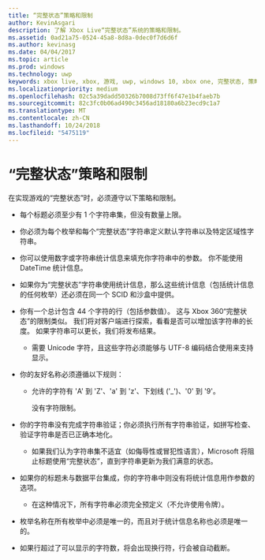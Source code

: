 ```yaml
---
title: “完整状态”策略和限制
author: KevinAsgari
description: 了解 Xbox Live“完整状态”系统的策略和限制。
ms.assetid: 0ad21a75-0524-45a8-8d8a-0dec0f7d6d6f
ms.author: kevinasg
ms.date: 04/04/2017
ms.topic: article
ms.prod: windows
ms.technology: uwp
keywords: xbox live, xbox, 游戏, uwp, windows 10, xbox one, 完整状态, 策略
ms.localizationpriority: medium
ms.openlocfilehash: 02c5a39dadd50326b7008d73ff6f47e1b4faeb7b
ms.sourcegitcommit: 82c3fc0b06ad490c3456ad18180a6b23ecd9c1a7
ms.translationtype: MT
ms.contentlocale: zh-CN
ms.lasthandoff: 10/24/2018
ms.locfileid: "5475119"
---
```

# <a name="rich-presence-policies-and-limitations"></a>“完整状态”策略和限制

在实现游戏的“完整状态”时，必须遵守以下策略和限制。

-   每个标题必须至少有 1 个字符串集，但没有数量上限。
-   你必须为每个枚举和每个“完整状态”字符串定义默认字符串以及特定区域性字符串。
-   你可以使用数字或字符串统计信息来填充你字符串中的参数。 你不能使用 DateTime 统计信息。
-   如果你为“完整状态”字符串使用统计信息，那么这些统计信息（包括统计信息的任何枚举）还必须在同一个 SCID 和沙盒中提供。
-   你有一个总计包含 44 个字符的行（包括参数值）。 这与 Xbox 360“完整状态”的限制类似。 我们将对客户端进行探索，看看是否可以增加该字符串的长度。 如果字符串可以更长，我们将发布结果。
    -   需要 Unicode 字符，且这些字符必须能够与 UTF-8 编码结合使用来支持显示。
-   你的友好名称必须遵循以下规则：
    -   允许的字符有 'A' 到 'Z'、'a' 到 'z'、下划线 ('\_')、'0' 到 '9'。

        没有字符限制。

-   你的字符串没有完成字符串验证；你必须执行所有字符串验证，如拼写检查、验证字符串是否已正确本地化。
    -   如果我们认为字符串集不适宜（如侮辱性或冒犯性语言），Microsoft 将阻止标题使用“完整状态”，直到字符串更新为我们满意的状态。
-   如果你的标题未与数据平台集成，你的字符串中则没有将统计信息用作参数的选项。
    -   在这种情况下，所有字符串必须完全预定义（不允许使用令牌）。
-   枚举名称在所有枚举中必须是唯一的，而且对于统计信息名称也必须是唯一的。
-   如果行超过了可以显示的字符数，将会出现换行符，行会被自动截断。

